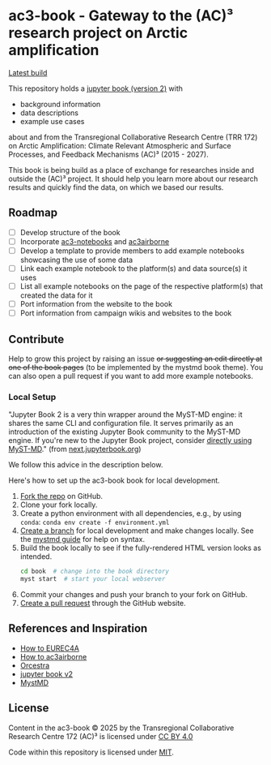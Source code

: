 # ac3-book - Gateway to the (AC)³ research project on Arctic amplification

[Latest build](https://ac3-tr.github.io/ac3-book/)

This repository holds a [jupyter book (version 2)](https://next.jupyterbook.org/) with 

- background information
- data descriptions
- example use cases

about and from the Transregional Collaborative Research Centre (TRR 172) on Arctic Amplification: Climate Relevant Atmospheric and Surface Processes, and Feedback Mechanisms (AC)³ (2015 - 2027).

This book is being build as a place of exchange for researches inside and outside the (AC)³ project. It should help you learn more about our research results and quickly find the data, on which we based our results.

## Roadmap

- [ ] Develop structure of the book
- [ ] Incorporate [ac3-notebooks](xref:ac3notebooks) and [ac3airborne](xref:ac3airborne)
- [ ] Develop a template to provide members to add example notebooks showcasing the use of some data
- [ ] Link each example notebook to the platform(s) and data source(s) it uses
- [ ] List all example notebooks on the page of the respective platform(s) that created the data for it
- [ ] Port information from the website to the book
- [ ] Port information from campaign wikis and websites to the book

## Contribute

Help to grow this project by raising an issue ~~or suggesting an edit directly at one of the book pages~~ (to be implemented by the mystmd book theme).
You can also open a pull request if you want to add more example notebooks.

### Local Setup

"Jupyter Book 2 is a very thin wrapper around the MyST-MD engine: it shares the same CLI and configuration file. It serves primarily as an introduction of the existing Jupyter Book community to the MyST-MD engine.
If you're new to the Jupyter Book project, consider [directly using MyST-MD](https://mystmd.org/guide/quickstart)." (from [next.jupyterbook.org](https://next.jupyterbook.org/start/install))

We follow this advice in the description below.

Here's how to set up the ac3-book book for local development.

1. [Fork the repo](https://docs.github.com/en/pull-requests/collaborating-with-pull-requests/working-with-forks) on GitHub.
2. Clone your fork locally.
3. Create a python environment with all dependencies, e.g., by using `conda`: `conda env create -f environment.yml`
4. [Create a branch](https://git-scm.com/book/en/v2/Git-Branching-Branches-in-a-Nutshell) for local development and make changes locally. See the [mystmd guide](https://mystmd.org/guide) for help on syntax.
5. Build the book locally to see if the fully-rendered HTML version looks as intended.
   ```sh
   cd book  # change into the book directory
   myst start  # start your local webserver
   ```
6. Commit your changes and push your branch to your fork on GitHub.
7. [Create a pull request](https://docs.github.com/en/pull-requests/collaborating-with-pull-requests/proposing-changes-to-your-work-with-pull-requests/creating-a-pull-request) through the GitHub website.

## References and Inspiration

- [How to EUREC4A](https://howto.eurec4a.eu/intro.html)
- [How to ac3airborne](https://igmk.github.io/how_to_ac3airborne/intro.html)
- [Orcestra](https://orcestra-campaign.org/intro.html)
- [jupyter book v2](https://next.jupyterbook.org/)
- [MystMD](https://mystmd.org/)

## License

 Content in the ac3-book © 2025 by the Transregional Collaborative Research Centre 172 (AC)³ is licensed under [CC BY 4.0](https://creativecommons.org/licenses/by/4.0/?ref=chooser-v1)
 
Code within this repository is licensed under [MIT](https://opensource.org/license/MIT).